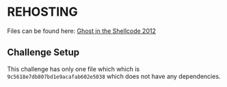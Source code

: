 # REHOSTING

Files can be found here: [Ghost in the Shellcode 2012](https://shell-storm.org/repo/CTF/GITS-2012/Trivia/25%20pts/)

## Challenge Setup
This challenge has only one file which which is `9c5618e7db807bd1e9acafab602e5038` which does not have any dependencies.
